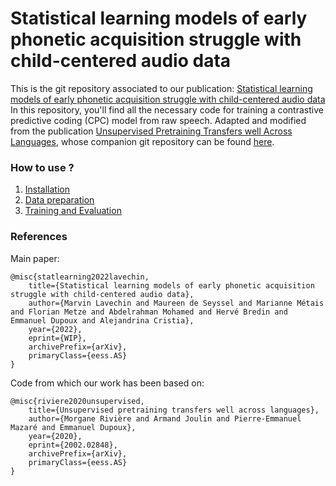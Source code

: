 # Statistical learning models of early phonetic acquisition struggle with child-centered audio data


This is the git repository associated to our publication: [Statistical learning models of early phonetic acquisition struggle with child-centered audio data](https://psyarxiv.com/5tmgy/)
In this repository, you'll find all the necessary code for training a contrastive predictive coding (CPC) model from raw speech.
Adapted and modified from the publication [Unsupervised Pretraining Transfers well Across Languages](https://arxiv.org/abs/2002.02848), whose companion git repository can be found [here](https://github.com/facebookresearch/CPC_audio).

### How to use ?

1) [Installation](./docs/installation.md)
2) [Data preparation](./docs/data_preparation.md)
3) [Training and Evaluation](./docs/training_and_eval.md)

### References

Main paper:

```
@misc{statlearning2022lavechin,
    title={Statistical learning models of early phonetic acquisition struggle with child-centered audio data},
    author={Marvin Lavechin and Maureen de Seyssel and Marianne Métais and Florian Metze and Abdelrahman Mohamed and Hervé Bredin and Emmanuel Dupoux and Alejandrina Cristia},
    year={2022},
    eprint={WIP},
    archivePrefix={arXiv},
    primaryClass={eess.AS}
}
```

Code from which our work has been based on:

```
@misc{riviere2020unsupervised,
    title={Unsupervised pretraining transfers well across languages},
    author={Morgane Rivière and Armand Joulin and Pierre-Emmanuel Mazaré and Emmanuel Dupoux},
    year={2020},
    eprint={2002.02848},
    archivePrefix={arXiv},
    primaryClass={eess.AS}
}
```
